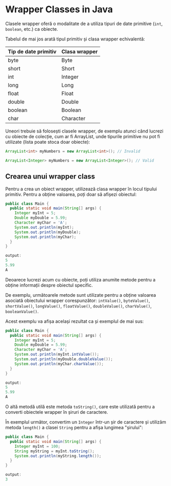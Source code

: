 # Wrapper Classes in Java

Clasele wrapper oferă o modalitate de a utiliza tipuri de date primitive (`int`, `boolean`, etc.) ca obiecte.

Tabelul de mai jos arată tipul primitiv și clasa wrapper echivalentă:

Tip de date primitiv | Clasa wrapper
--------------------- | ---------------
byte                  | Byte
short                | Short
int                  | Integer
long                 | Long
float                | Float
double               | Double
boolean              | Boolean
char                 | Character

Uneori trebuie să folosești clasele wrapper, de exemplu atunci când lucrezi cu obiecte de colecție, cum ar fi ArrayList, unde tipurile primitive nu pot fi utilizate (lista poate stoca doar obiecte):

```java
ArrayList<int> myNumbers = new ArrayList<int>(); // Invalid
```

```java
ArrayList<Integer> myNumbers = new ArrayList<Integer>(); // Valid
```

## Crearea unui wrapper class

Pentru a crea un obiect wrapper, utilizează clasa wrapper în locul tipului primitiv. Pentru a obține valoarea, poți doar să afișezi obiectul:

```java
public class Main {
  public static void main(String[] args) {
    Integer myInt = 5;
    Double myDouble = 5.99;
    Character myChar = 'A';
    System.out.println(myInt);
    System.out.println(myDouble);
    System.out.println(myChar);
  }
}

output:
5
5.99
A
```

Deoarece lucrezi acum cu obiecte, poți utiliza anumite metode pentru a obține informații despre obiectul specific.

De exemplu, următoarele metode sunt utilizate pentru a obține valoarea asociată obiectului wrapper corespunzător: `intValue()`, `byteValue()`, `shortValue()`, `longValue()`, `floatValue()`, `doubleValue()`, `charValue()`, `booleanValue()`.

Acest exemplu va afișa același rezultat ca și exemplul de mai sus:


```java
public class Main {
  public static void main(String[] args) {
    Integer myInt = 5;
    Double myDouble = 5.99;
    Character myChar = 'A';
    System.out.println(myInt.intValue());
    System.out.println(myDouble.doubleValue());
    System.out.println(myChar.charValue());
  }
}

output:
5
5.99
A
```

O altă metodă utilă este metoda `toString()`, care este utilizată pentru a converti obiectele wrapper în șiruri de caractere.

În exemplul următor, convertim un `Integer` într-un șir de caractere și utilizăm metoda `length()` a clasei `String` pentru a afișa lungimea "șirului":

```java
public class Main {
  public static void main(String[] args) {
    Integer myInt = 100;
    String myString = myInt.toString();
    System.out.println(myString.length());
  }
}

output:
3
```


